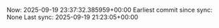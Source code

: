Now: 2025-09-19 23:37:32.385959+00:00 Earliest commit since sync: None Last sync: 2025-09-19 21:23:05+00:00
